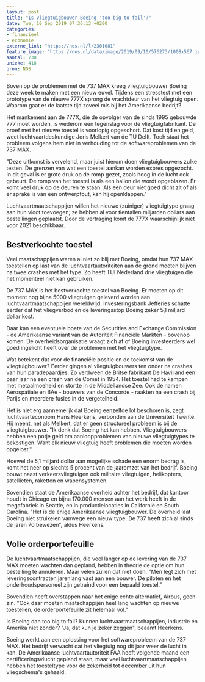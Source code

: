 ```yaml
---
layout: post
title: "Is vliegtuigbouwer Boeing 'too big to fail'?"
date: Tue, 10 Sep 2019 07:36:13 +0200
categories: 
- financieel 
- economie 
externe_link: "https://nos.nl/l/2301081"
feature_image: "https://nos.nl/data/image/2019/09/10/576273/1008x567.jpg"
aantal: 738
unieke: 418
bron: NOS
---
```


<p>Boven op de problemen met de 737 MAX kreeg vliegtuigbouwer Boeing deze week te maken met een nieuw euvel. Tijdens een stresstest met een prototype van de nieuwe 777X sprong de vrachtdeur van het vliegtuig open. Waarom gaat er de laatste tijd zoveel mis bij het Amerikaanse bedrijf?</p>
<p>Het mankement aan de 777X, die de opvolger van de sinds 1995 gebouwde 777 moet worden, is wederom een tegenslag voor de vliegtuigfabrikant. De proef met het nieuwe toestel is voorlopig opgeschort. Dat kost tijd en geld, weet luchtvaartdeskundige Joris Melkert van de TU Delft. Toch staat het probleem volgens hem niet in verhouding tot de softwareproblemen van de 737 MAX.</p>
<p>"Deze uitkomst is vervelend, maar juist hierom doen vliegtuigbouwers zulke testen. De grenzen van wat een toestel aankan worden expres opgezocht. In dit geval is er grote druk op de romp gezet, zoals hoog in de lucht ook gebeurt. De romp van het toestel is als een ballon die wordt opgeblazen. Er komt veel druk op de deuren te staan. Als een deur niet goed dicht zit of als er sprake is van een ontwerpfout, kan hij openklappen."</p>
<p>Luchtvaartmaatschappijen willen het nieuwe (zuiniger) vliegtuigtype graag aan hun vloot toevoegen; ze hebben al voor tientallen miljarden dollars aan bestellingen geplaatst. Door de vertraging komt de 777X waarschijnlijk niet voor 2021 beschikbaar.</p>
<h2>Bestverkochte toestel</h2>
<p>Veel maatschappijen waren al niet zo blij met Boeing, omdat hun 737 MAX-toestellen op last van de luchtvaartautoriteiten aan de grond moeten blijven na twee crashes met het type. Zo heeft TUI Nederland drie vliegtuigen die het momenteel niet kan gebruiken.</p>
<p>De 737 MAX is het bestverkochte toestel van Boeing. Er moeten op dit moment nog bijna 5000 vliegtuigen geleverd worden aan luchtvaartmaatschappijen wereldwijd. Investeringsbank Jefferies schatte eerder dat het vliegverbod en de leveringsstop Boeing zeker 5,1 miljard dollar kost.</p>
<p>Daar kan een eventuele boete van de Securities and Exchange Commission - de Amerikaanse variant van de Autoriteit Financiële Markten - bovenop komen. De overheidsorganisatie vraagt zich af of Boeing investeerders wel goed ingelicht heeft over de problemen met het vliegtuigtype.</p>
<p>Wat betekent dat voor de financiële positie en de toekomst van de vliegtuigbouwer? Eerder gingen al vliegtuigbouwers ten onder na crashes van hun paradepaardjes. Zo verdween de Britse fabrikant De Havilland een paar jaar na een crash van de Comet in 1954. Het toestel had te kampen met metaalmoeheid en stortte in de Middellandse Zee. Ook de namen Aérospatiale en BAe - bouwers van de Concorde - raakten na een crash bij Parijs en meerdere fusies in de vergetelheid.</p>
<p>Het is niet erg aannemelijk dat Boeing eenzelfde lot beschoren is, zegt luchtvaarteconoom Hans Heerkens, verbonden aan de Universiteit Twente. Hij meent, net als Melkert, dat er geen structureel probleem is bij de vliegtuigbouwer. "Ik denk dat Boeing het kan hebben. Vliegtuigbouwers hebben een potje geld om aanloopproblemen van nieuwe vliegtuigtypes te bekostigen. Want elk nieuw vliegtuig heeft problemen die moeten worden opgelost."</p>
<p>Hoewel de 5,1 miljard dollar aan mogelijke schade een enorm bedrag is, komt het neer op slechts 5 procent van de jaaromzet van het bedrijf. Boeing bouwt naast verkeersvliegtuigen ook militaire vliegtuigen, helikopters, satellieten, raketten en wapensystemen.</p>
<p>Bovendien staat de Amerikaanse overheid achter het bedrijf, dat kantoor houdt in Chicago en bijna 170.000 mensen aan het werk heeft in de megafabriek in Seattle, en in productielocaties in Californië en South Carolina. "Het is de enige Amerikaanse vliegtuigbouwer. De overheid laat Boeing niet struikelen vanwege een nieuw type. De 737 heeft zich al sinds de jaren 70 bewezen", aldus Heerkens.</p>
<h2>Volle orderportefeuille</h2>
<p>De luchtvaartmaatschappijen, die veel langer op de levering van de 737 MAX moeten wachten dan gepland, hebben in theorie de optie om hun bestelling te annuleren. Maar velen zullen dat niet doen. "Men legt zich met leveringscontracten jarenlang vast aan een bouwer. De piloten en het onderhoudspersoneel zijn getraind voor een bepaald toestel."</p>
<p>Bovendien heeft overstappen naar het enige echte alternatief, Airbus, geen zin. "Ook daar moeten maatschappijen heel lang wachten op nieuwe toestellen, de orderportefeuille zit helemaal vol."</p>
<p>Is Boeing dan too big to fail? Kunnen luchtvaartmaatschappijen, industrie én Amerika niet zonder? "Ja, dat kun je zeker zeggen", beaamt Heerkens.</p>
<p>Boeing werkt aan een oplossing voor het softwareprobleem van de 737 MAX. Het bedrijf verwacht dat het vliegtuig nog dit jaar weer de lucht in kan. De Amerikaanse luchtvaartautoriteit FAA heeft volgende maand een certificeringsvlucht gepland staan, maar veel luchtvaartmaatschappijen hebben het toesteltype voor de zekerheid tot december uit hun vliegschema's gehaald.</p>
